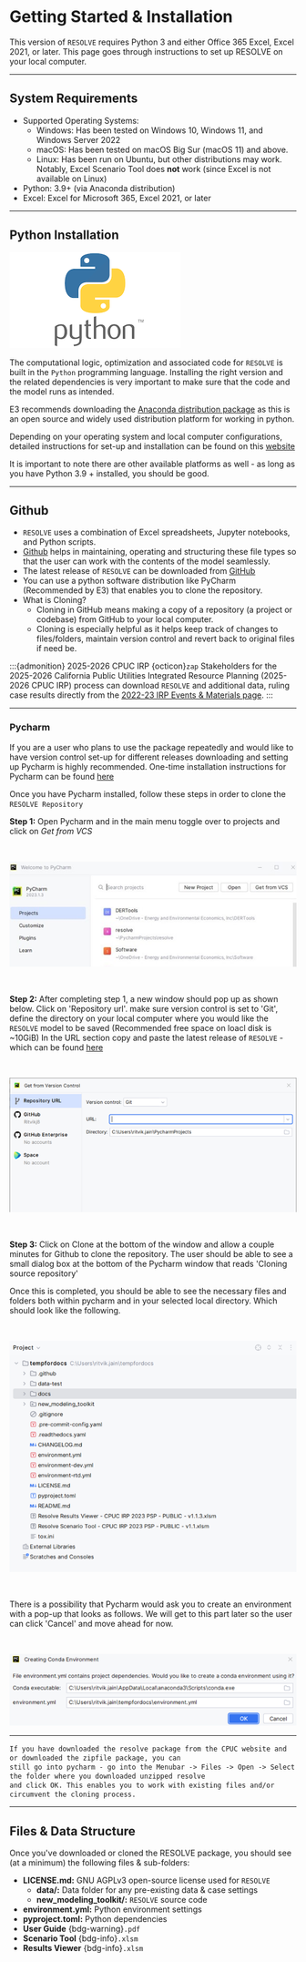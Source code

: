 # Getting Started & Installation


This version of `RESOLVE` requires Python 3 and either Office 365 Excel, Excel 2021, or later. 
This page goes through instructions to set up RESOLVE on your local computer.

---
## System Requirements


- Supported Operating Systems: 
  - Windows: Has been tested on Windows 10, Windows 11, and Windows Server 2022
  - macOS: Has been tested on macOS Big Sur (macOS 11) and above.
  - Linux: Has been run on Ubuntu, but other distributions may work. Notably, Excel Scenario Tool does **not** work 
    (since Excel is not available on Linux)
- Python: 3.9+ (via Anaconda distribution)
- Excel: Excel for Microsoft 365, Excel 2021, or later
---

## Python Installation


![python_img](_images/python_img.png)

The computational logic, optimization and associated code for `RESOLVE` is built in the `Python` programming language. 
Installing the right version and the related dependencies is very important to make sure that the code and the model runs as intended.

E3 recommends downloading the [Anaconda distribution package](https://www.anaconda.com/download) as this is an open source and widely used
distribution platform for working in python.

Depending on your operating system and local computer configurations, detailed instructions for set-up and installation can be found on this [website](https://docs.anaconda.com/anaconda/install/)

It is important to note there are other available platforms as well - as long as you have Python 3.9 + installed, you should be good. 

---

## Github



- `RESOLVE` uses a combination of Excel spreadsheets, Jupyter notebooks, and Python scripts. 
- [Github](https://github.com) helps in maintaining, operating and structuring these file types so that the user can work with 
the contents of the model seamlessly.
- The latest release of `RESOLVE` can be downloaded from [GitHub](https://github.com/e3-/resolve/releases/latest)
- You can use a python software distribution like PyCharm (Recommended by E3) that enables you to clone the repository.
- What is Cloning?
  - Cloning in GitHub means making a copy of a repository (a project or codebase) from GitHub to your local computer. 
  - Cloning is especially helpful as it helps keep track of changes to files/folders, maintain version control and revert back to
original files if need be. 

:::{admonition} 2025-2026 CPUC IRP {octicon}`zap`
Stakeholders for the 2025-2026 California Public Utilities Integrated Resource Planning (2025-2026 CPUC IRP) process can download 
`RESOLVE` and additional data, ruling case results directly from the [2022-23 IRP Events & Materials page](https://www.cpuc.ca.gov/industries-and-topics/electrical-energy/electric-power-procurement/long-term-procurement-planning/2024-26-irp-cycle-events-and-materials).
:::

---

### Pycharm



If you are a user who plans to use the package repeatedly and would like to have version control set-up for different releases 
downloading and setting up Pycharm is highly recommended. 
One-time installation instructions for Pycharm can be found [here](https://www.jetbrains.com/help/pycharm/installation-guide.html) 

Once you have Pycharm installed, follow these steps in order to clone the `RESOLVE Repository`

**Step 1:** Open Pycharm and in the main menu toggle over to projects and click on *Get from VCS*

<br />

![step1_img](_images/step1_img.jpg)

<br />

**Step 2:** After completing step 1, a new window should pop up as shown below. Click on 'Repository url'. make sure version control is 
set to 'Git', define the directory on your local computer where you would like the `RESOLVE` model to be saved (Recommended free space on loacl disk is ~10GiB)
In the URL section copy and paste the latest release of `RESOLVE` - which can be found [here](https://github.com/e3-/resolve)  

<br />

![step2_img](_images/step2_img.png)

<br />

**Step 3:** Click on Clone at the bottom of the window and allow a couple minutes for Github to clone the repository.
The user should be able to see a small dialog box at the bottom of the Pycharm window that reads 'Cloning source repository'

Once this is completed, you should be able to see the necessary files and folders both within pycharm and in your selected local directory.
Which should look like the following. 

<br />

![step3_img](_images/step3_img.png)

<br />

There is a possibility that Pycharm would ask you to create an environment with a pop-up that looks as follows.
We will get to this part later so the user can click 'Cancel' and move ahead for now. 

<br />

![step3.1_img](_images/step31_img.png)

----

```{tip}
If you have downloaded the resolve package from the CPUC website and or downloaded the zipfile package, you can
still go into pycharm - go into the Menubar -> Files -> Open -> Select the folder where you downloaded unzipped resolve
and click OK. This enables you to work with existing files and/or circumvent the cloning process.
```

----

## Files & Data Structure 

Once you've downloaded or cloned the RESOLVE package, you should see (at a minimum) the following files & sub-folders:

* **LICENSE.md:** GNU AGPLv3 open-source license used for `RESOLVE`
  * **data/:** Data folder for any pre-existing data & case settings
  * **new_modeling_toolkit/:** `RESOLVE` source code
* **environment.yml:** Python environment settings
* **pyproject.toml:** Python dependencies
* **User Guide** {bdg-warning}`.pdf`
* **Scenario Tool** {bdg-info}`.xlsm`
* **Results Viewer** {bdg-info}`.xlsm`
